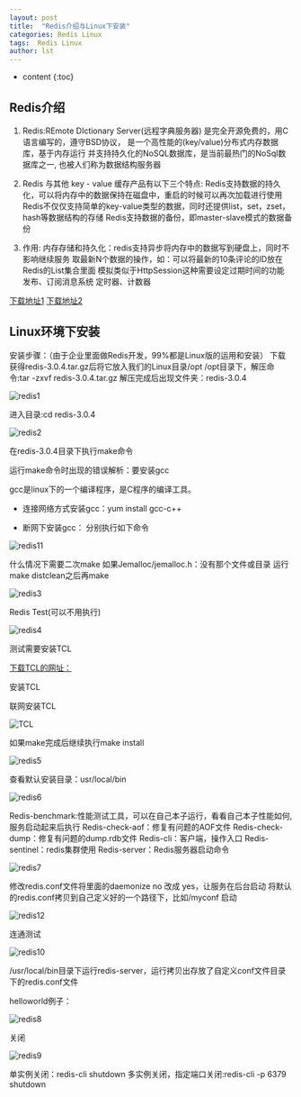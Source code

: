 ```yaml
---
layout: post
title:  "Redis介绍与Linux下安装"
categories: Redis Linux
tags:  Redis Linux
author: lst
---
```


* content
{:toc}

## Redis介绍

1. Redis:REmote DIctionary Server(远程字典服务器)
是完全开源免费的，用C语言编写的，遵守BSD协议，
是一个高性能的(key/value)分布式内存数据库，基于内存运行
并支持持久化的NoSQL数据库，是当前最热门的NoSql数据库之一,
也被人们称为数据结构服务器


2. Redis 与其他 key - value 缓存产品有以下三个特点:
Redis支持数据的持久化，可以将内存中的数据保持在磁盘中，重启的时候可以再次加载进行使用
Redis不仅仅支持简单的key-value类型的数据，同时还提供list，set，zset，hash等数据结构的存储
Redis支持数据的备份，即master-slave模式的数据备份

3. 作用:
内存存储和持久化：redis支持异步将内存中的数据写到硬盘上，同时不影响继续服务
取最新N个数据的操作，如：可以将最新的10条评论的ID放在Redis的List集合里面
模拟类似于HttpSession这种需要设定过期时间的功能
发布、订阅消息系统
定时器、计数器

[下载地址1](Http://redis.io/)
[下载地址2](Http://www.redis.cn/)



## Linux环境下安装

安装步骤：（由于企业里面做Redis开发，99%都是Linux版的运用和安装）
下载获得redis-3.0.4.tar.gz后将它放入我们的Linux目录/opt
/opt目录下，解压命令:tar -zxvf redis-3.0.4.tar.gz
解压完成后出现文件夹：redis-3.0.4

![redis1](https://raw.githubusercontent.com/MagicalGuy/MyBlogPicture/master/oldpicture/redis3.0.4.gif)

进入目录:cd redis-3.0.4

![redis2](https://raw.githubusercontent.com/MagicalGuy/MyBlogPicture/master/oldpicture/jinru.gif)

在redis-3.0.4目录下执行make命令

运行make命令时出现的错误解析：要安装gcc

gcc是linux下的一个编译程序，是C程序的编译工具。
* 连接网络方式安装gcc：yum install gcc-c++

* 断网下安装gcc：
分别执行如下命令

![redis11](https://raw.githubusercontent.com/MagicalGuy/MyBlogPicture/master/oldpicture/gcc.gif)

什么情况下需要二次make
如果Jemalloc/jemalloc.h：没有那个文件或目录
运行make distclean之后再make

![redis3](https://raw.githubusercontent.com/MagicalGuy/MyBlogPicture/master/oldpicture/makeagain.gif)


Redis Test(可以不用执行)

![redis4](https://raw.githubusercontent.com/MagicalGuy/MyBlogPicture/master/oldpicture/maketest.gif)


测试需要安装TCL

[下载TCL的网址：](http://www.linuxfromscratch.org/blfs/view/cvs/general/tcl.html)

安装TCL

联网安装TCL

![TCL](https://raw.githubusercontent.com/MagicalGuy/MyBlogPicture/master/oldpicture/tcl.gif)


如果make完成后继续执行make install

![redis5](https://raw.githubusercontent.com/MagicalGuy/MyBlogPicture/master/oldpicture/makeinstall.gif)


查看默认安装目录：usr/local/bin

![redis6](https://raw.githubusercontent.com/MagicalGuy/MyBlogPicture/master/oldpicture/usrlocalbin.gif)

Redis-benchmark:性能测试工具，可以在自己本子运行，看看自己本子性能如何,服务启动起来后执行
Redis-check-aof：修复有问题的AOF文件
Redis-check-dump：修复有问题的dump.rdb文件
Redis-cli：客户端，操作入口
Redis-sentinel：redis集群使用
Redis-server：Redis服务器启动命令




![redis7](https://raw.githubusercontent.com/MagicalGuy/MyBlogPicture/master/oldpicture/qidong.gif)

修改redis.conf文件将里面的daemonize no 改成 yes，让服务在后台启动
将默认的redis.conf拷贝到自己定义好的一个路径下，比如/myconf
启动

![redis12](https://raw.githubusercontent.com/MagicalGuy/MyBlogPicture/master/oldpicture/qidong1.gif)


连通测试

![redis10](https://raw.githubusercontent.com/MagicalGuy/MyBlogPicture/master/oldpicture/liantong.gif)

/usr/local/bin目录下运行redis-server，运行拷贝出存放了自定义conf文件目录下的redis.conf文件



helloworld例子：

![redis8](https://raw.githubusercontent.com/MagicalGuy/MyBlogPicture/master/oldpicture/helloworld.gif)

关闭

![redis9](https://raw.githubusercontent.com/MagicalGuy/MyBlogPicture/master/oldpicture/guanbi.gif)

单实例关闭：redis-cli shutdown
多实例关闭，指定端口关闭:redis-cli -p 6379 shutdown

